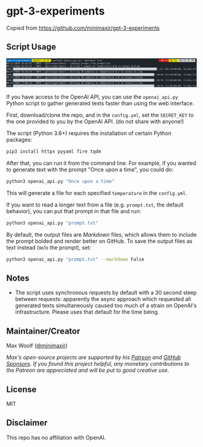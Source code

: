 # gpt-3-experiments

Copied from https://github.com/minimaxir/gpt-3-experiments

## Script Usage

![](console.png)

If you have access to the OpenAI API, you can use the `openai_api.py` Python script to gather generated texts faster than using the web interface.

First, download/clone the repo, and in the `config.yml`, set the `SECRET_KEY` to the one provided to you by the OpenAI API. (do not share with anyone!)

The script (Python 3.6+) requires the installation of certain Python packages:

```sh
pip3 install httpx pyyaml fire tqdm
```

After that, you can run it from the command line. For example, if you wanted to generate text with the prompt "Once upon a time", you could do:

```sh
python3 openai_api.py "Once upon a time"
```

This will generate a file for each specified `temperature` in the `config.yml`.

If you want to read a longer text from a file (e.g. `prompt.txt`, the default behavior), you can put that prompt in that file and run:

```sh
python3 openai_api.py "prompt.txt"
```

By default, the output files are _Markdown_ files, which allows them to include the prompt bolded and render better on GitHub. To save the output files as text instead (w/o the prompt), set:

```sh
python3 openai_api.py "prompt.txt" --markdown False
```

## Notes

- The script uses synchronous requests by default with a 30 second sleep between requests: apparently the async approach which requested all generated texts simultaneously caused too much of a strain on OpenAI's infrastructure. Please uses that default for the time being.

## Maintainer/Creator

Max Woolf ([@minimaxir](https://minimaxir.com))

_Max's open-source projects are supported by his [Patreon](https://www.patreon.com/minimaxir) and [GitHub Sponsors](https://github.com/sponsors/minimaxir). If you found this project helpful, any monetary contributions to the Patreon are appreciated and will be put to good creative use._

## License

MIT

## Disclaimer

This repo has no affiliation with OpenAI.
